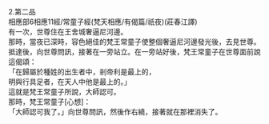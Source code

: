 2.第二品  
相應部6相應11經/常童子經(梵天相應/有偈篇/祇夜)(莊春江譯)  
有一次，世尊住在王舍城奢逼尼河邊。  
那時，當夜已深時，容色絕佳的梵王常童子使整個奢逼尼河邊發光後，去見世尊。抵達後，向世尊問訊，接著在一旁站立。在一旁站好後，梵王常童子在世尊面前說這偈頌：  
「在歸屬於種姓的出生者中，剎帝利是最上的，  
明與行具足者，在天人中他是最上的。」  
這就是梵王常童子所說，大師認可。  
那時，梵王常童子[心想]：  
「大師認可我了。」向世尊問訊，然後作右繞，接著就在那裡消失了。  
  
  
